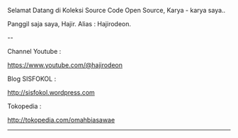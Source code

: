 Selamat Datang di Koleksi Source Code Open Source, Karya - karya saya..

Panggil saja saya, Hajir. Alias : Hajirodeon.

--

Channel Youtube : 

https://www.youtube.com/@hajirodeon


Blog SISFOKOL :

http://sisfokol.wordpress.com



Tokopedia : 

http://tokopedia.com/omahbiasawae





---
